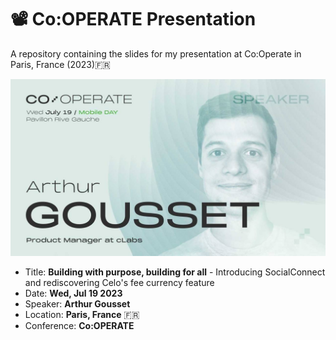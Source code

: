 # 📽️ Co:OPERATE Presentation

A repository containing the slides for my presentation at Co:Operate in Paris, France (2023)🇫🇷

<img src="assets/images/cooperate-banner.jpg" width="550">

+  Title: **Building with purpose, building for all** - Introducing SocialConnect and rediscovering Celo's fee currency feature
+  Date: **Wed, Jul 19 2023**
+  Speaker: **Arthur Gousset**
+  Location: **Paris, France** 🇫🇷
+  Conference: **Co:OPERATE**

